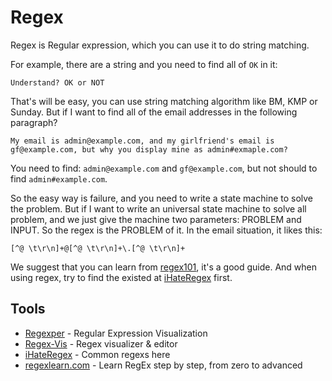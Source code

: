 # Regex

Regex is Regular expression, which you can use it to do string matching.

For example, there are a string and you need to find all of `OK` in it:
```
Understand? OK or NOT
```

That's will be easy, you can use string matching algorithm like BM, KMP or Sunday. But if I want to find all of the email addresses in the following paragraph?
```
My email is admin@example.com, and my girlfriend's email is gf@example.com, but why you display mine as admin#exmaple.com?
```

You need to find: `admin@example.com` and `gf@example.com`, but not should to find `admin#example.com`.

So the easy way is failure, and you need to write a state machine to solve the problem. But if I want to write an universal state machine to solve all problem, and we just give the machine two parameters: PROBLEM and INPUT. So the regex is the PROBLEM of it. In the email situation, it likes this:
```regexp
[^@ \t\r\n]+@[^@ \t\r\n]+\.[^@ \t\r\n]+
```

We suggest that you can learn from [regex101](https://regexlearn.com/learn/regex101), it's a good guide. And when using regex, try to find the existed at [iHateRegex](https://ihateregex.io/) first.

## Tools

* [Regexper](https://regexper.com/) - Regular Expression Visualization
* [Regex-Vis](https://regex-vis.com/) - Regex visualizer & editor
* [iHateRegex](https://ihateregex.io/) - Common regexs here
* [regexlearn.com](https://github.com/aykutkardas/regexlearn.com) - Learn RegEx step by step, from zero to advanced